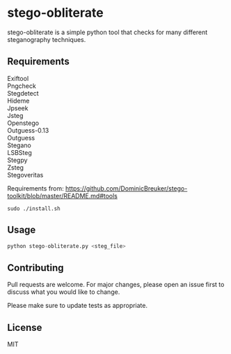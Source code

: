 # stego-obliterate

stego-obliterate is a simple python tool that checks for many different steganography techniques.

## Requirements
Exiftool\
Pngcheck\
Stegdetect\
Hideme\
Jpseek\
Jsteg\
Openstego\
Outguess-0.13\
Outguess\
Stegano\
LSBSteg\
Stegpy\
Zsteg\
Stegoveritas

Requirements from: https://github.com/DominicBreuker/stego-toolkit/blob/master/README.md#tools

    sudo ./install.sh
## Usage

```python
python stego-obliterate.py <steg_file>
```

## Contributing
Pull requests are welcome. For major changes, please open an issue first to discuss what you would like to change.

Please make sure to update tests as appropriate.

## License
MIT

